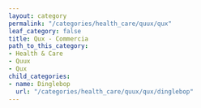 ```yaml
---
layout: category
permalink: "/categories/health_care/quux/qux"
leaf_category: false
title: Qux - Commercia
path_to_this_category:
- Health & Care
- Quux
- Qux
child_categories:
- name: Dinglebop
  url: "/categories/health_care/quux/qux/dinglebop"
---
```

